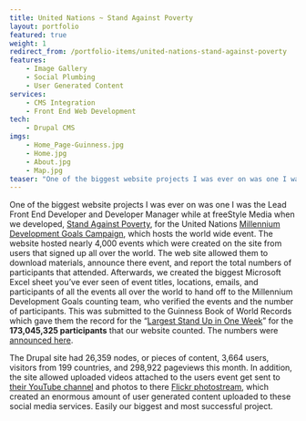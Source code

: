 ```yaml
---
title: United Nations ~ Stand Against Poverty
layout: portfolio
featured: true
weight: 1
redirect_from: /portfolio-items/united-nations-stand-against-poverty
features:
    - Image Gallery
    - Social Plumbing
    - User Generated Content
services:
    - CMS Integration
    - Front End Web Development
tech:
    - Drupal CMS
imgs:
    - Home_Page-Guinness.jpg
    - Home.jpg
    - About.jpg
    - Map.jpg
teaser: "One of the biggest website projects I was ever on was one I was the Lead Front End Developer and Developer Manager."
---
```


One of the biggest website projects I was ever on was one I was the Lead Front End Developer and Developer Manager while at freeStyle Media when we developed, [Stand Against Poverty][1], for the United Nations [Millennium Development Goals Campaign][2], which hosts the world wide event. The website hosted nearly 4,000 events which were created on the site from users that signed up all over the world. The web site allowed them to download materials, announce there event, and report the total numbers of participants that attended. Afterwards, we created the biggest Microsoft Excel sheet you’ve ever seen of event titles, locations, emails, and participants of all the events all over the world to hand off to the Millennium Development Goals counting team, who verified the events and the number of participants. This was submitted to the Guinness Book of World Records which gave them the record for the “[Largest Stand Up in One Week][3]” for the **173,045,325 participants** that our website counted. The numbers were [announced here][4].

The Drupal site had 26,359 nodes, or pieces of content, 3,664 users, visitors from 199 countries, and 298,922 pageviews this month. In addition, the site allowed uploaded videos attached to the users event get sent to [their YouTube channel][5] and photos to there [Flickr photostream][6], which created an enormous amount of user generated content uploaded to these social media services. Easily our biggest and most successful project.

   [1]: http://standagainstpoverty.org
   [2]: http://www.un.org/millenniumgoals/
   [3]: http://www.guinnessworldrecords.com/adjudications/081009_Largest_stand_up.aspx
   [4]: http://standagainstpoverty.org/content/guinness-world-record-shattered-citizens-across-globe-demanding-their-leaders-end-poverty
   [5]: http://www.youtube.com/mcampaign
   [6]: http://www.flickr.com/photos/standagainstpoverty/
  